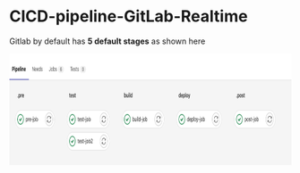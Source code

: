 # CICD-pipeline-GitLab-Realtime

Gitlab by default has **5 default stages** as shown here

<p align="center">
  <img width="960" height="200" src="https://github.com/Foroozani/CICD-pipeline-GitLab-Realtime/blob/main/images/img1.png">
</p>
